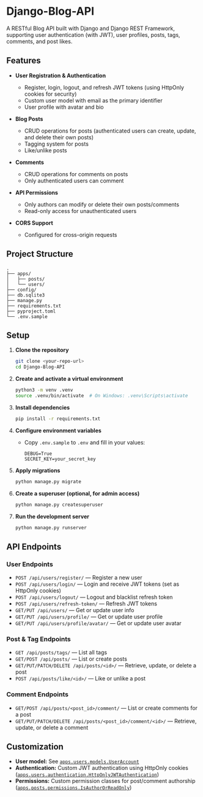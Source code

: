 # Django-Blog-API

A RESTful Blog API built with Django and Django REST Framework, supporting user authentication (with JWT), user profiles, posts, tags, comments, and post likes.

## Features

- **User Registration & Authentication**
  - Register, login, logout, and refresh JWT tokens (using HttpOnly cookies for security)
  - Custom user model with email as the primary identifier
  - User profile with avatar and bio

- **Blog Posts**
  - CRUD operations for posts (authenticated users can create, update, and delete their own posts)
  - Tagging system for posts
  - Like/unlike posts

- **Comments**
  - CRUD operations for comments on posts
  - Only authenticated users can comment

- **API Permissions**
  - Only authors can modify or delete their own posts/comments
  - Read-only access for unauthenticated users

- **CORS Support**
  - Configured for cross-origin requests

## Project Structure

```
.
├── apps/
│   ├── posts/
│   └── users/
├── config/
├── db.sqlite3
├── manage.py
├── requirements.txt
├── pyproject.toml
└── .env.sample
```

## Setup

1. **Clone the repository**

   ```sh
   git clone <your-repo-url>
   cd Django-Blog-API
   ```

2. **Create and activate a virtual environment**

   ```sh
   python3 -m venv .venv
   source .venv/bin/activate  # On Windows: .venv\Scripts\activate
   ```

3. **Install dependencies**

   ```sh
   pip install -r requirements.txt
   ```

4. **Configure environment variables**

   - Copy `.env.sample` to `.env` and fill in your values:

     ```
     DEBUG=True
     SECRET_KEY=your_secret_key
     ```

5. **Apply migrations**

   ```sh
   python manage.py migrate
   ```

6. **Create a superuser (optional, for admin access)**

   ```sh
   python manage.py createsuperuser
   ```

7. **Run the development server**

   ```sh
   python manage.py runserver
   ```

## API Endpoints

### User Endpoints

- `POST /api/users/register/` — Register a new user
- `POST /api/users/login/` — Login and receive JWT tokens (set as HttpOnly cookies)
- `POST /api/users/logout/` — Logout and blacklist refresh token
- `POST /api/users/refresh-token/` — Refresh JWT tokens
- `GET/PUT /api/users/` — Get or update user info
- `GET/PUT /api/users/profile/` — Get or update user profile
- `GET/PUT /api/users/profile/avatar/` — Get or update user avatar

### Post & Tag Endpoints

- `GET /api/posts/tags/` — List all tags
- `GET/POST /api/posts/` — List or create posts
- `GET/PUT/PATCH/DELETE /api/posts/<id>/` — Retrieve, update, or delete a post
- `POST /api/posts/like/<id>/` — Like or unlike a post

### Comment Endpoints

- `GET/POST /api/posts/<post_id>/comment/` — List or create comments for a post
- `GET/PUT/PATCH/DELETE /api/posts/<post_id>/comment/<id>/` — Retrieve, update, or delete a comment

## Customization

- **User model:** See [`apps.users.models.UserAccount`](apps/users/models.py)
- **Authentication:** Custom JWT authentication using HttpOnly cookies ([`apps.users.authentication.HttpOnlyJWTAuthentication`](apps/users/authentication.py))
- **Permissions:** Custom permission classes for post/comment authorship ([`apps.posts.permissions.IsAuthorOrReadOnly`](apps/posts/permissions.py))
